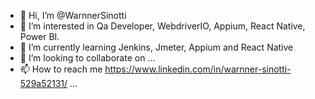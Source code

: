 - 👋 Hi, I’m @WarnnerSinotti
- 👀 I’m interested in Qa Developer, WebdriverIO, Appium, React Native, Power BI.
- 🌱 I’m currently learning Jenkins, Jmeter, Appium and React Native
- 💞️ I’m looking to collaborate on ...
- 📫 How to reach me https://www.linkedin.com/in/warnner-sinotti-529a52131/ ...

<!---
WarnnerSinotti/WarnnerSinotti is a ✨ special ✨ repository because its `README.md` (this file) appears on your GitHub profile.
You can click the Preview link to take a look at your changes.
--->
